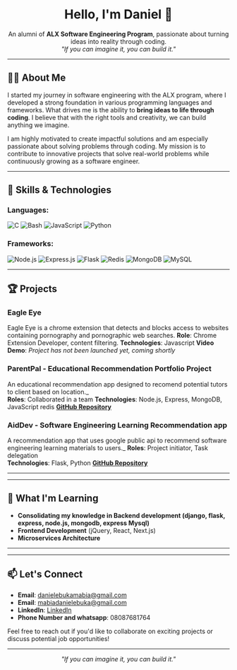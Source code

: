 <h1 align="center">Hello, I'm Daniel 👋</h1>
<p align="center">
  An alumni of <strong>ALX Software Engineering Program</strong>, passionate about turning ideas into reality through coding.
  <br>
  <i>"If you can imagine it, you can build it."</i>
</p>

---

## 👨‍💻 About Me
I started my journey in software engineering with the ALX program, where I developed a strong foundation in various programming languages and frameworks. What drives me is the ability to **bring ideas to life through coding**. I believe that with the right tools and creativity, we can build anything we imagine.

I am highly motivated to create impactful solutions and am especially passionate about solving problems through coding. My mission is to contribute to innovative projects that solve real-world problems while continuously growing as a software engineer.

---

## 🔧 Skills & Technologies

### Languages:

![C](https://img.shields.io/badge/C-A8B9CC?style=for-the-badge&logo=c&logoColor=white)
![Bash](https://img.shields.io/badge/Bash-4EAA25?style=for-the-badge&logo=gnu-bash&logoColor=white)
![JavaScript](https://img.shields.io/badge/JavaScript-F7DF1E?style=for-the-badge&logo=javascript&logoColor=black)
![Python](https://img.shields.io/badge/Python-3776AB?style=for-the-badge&logo=python&logoColor=white)

### Frameworks:
![Node.js](https://img.shields.io/badge/Node.js-339933?style=for-the-badge&logo=node.js&logoColor=white)
![Express.js](https://img.shields.io/badge/Express.js-000000?style=for-the-badge&logo=express&logoColor=white)
![Flask](https://img.shields.io/badge/Flask-000000?style=for-the-badge&logo=flask&logoColor=white)
![Redis](https://img.shields.io/badge/Redis-DC382D?style=for-the-badge&logo=redis&logoColor=white)
![MongoDB](https://img.shields.io/badge/MongoDB-47A248?style=for-the-badge&logo=mongodb&logoColor=white)
![MySQL](https://img.shields.io/badge/MySQL-4479A1?style=for-the-badge&logo=mysql&logoColor=white)

---
## 🏆 Projects

### **Eagle Eye**
Eagle Eye is a chrome extension that detects and blocks access to websites containing pornography and pornographic web searches.
**Role**:  Chrome Extension Developer, content filtering.
**Technologies**: Javascript
**Video Demo**: *Project has not been launched yet, coming shortly*
### **ParentPal** - Educational Recommendation Portfolio Project  
An educational recommendation app designed to recomend potential tutors to client based on location._  
**Roles**: Collaborated in a team 
**Technologies**: Node.js, Express, MongoDB, JavaScript redis
[**GitHub Repository**](https://github.com/princedan-123/parentPal.git "portfolio project repo")

### **AidDev** - Software Engineering Learning Recommendation app
A recommendation app that uses google public api to recommend software engineering learning materials to users._
**Roles**: Project initiator, Task delegation  
**Technologies**: Flask, Python
[**GitHub Repository**](https://github.com/princedan-123/aidDev.git "my first flask project")

---

---

## 🌱 What I'm Learning
- **Consolidating my knowledge in Backend development (django, flask, express, node.js, mongodb, express Mysql)**
- **Frontend Development** (jQuery, React, Next.js)
- **Microservices Architecture**
---

---

## 📫 Let's Connect

- **Email**: [danielebukamabia@gmail.com](mailto:danielebukamabia@gmail.com "email me")
- **Email**: [mabiadanielebuka@gmail.com](mailto:mabiadanielebuka@gmail.com "email me")
- **LinkedIn**: [LinkedIn](https://www.linkedin.com/in/daniel-mabia/ "LinkedIn")
- **Phone Number and whatsapp**: 08087681764

Feel free to reach out if you'd like to collaborate on exciting projects or discuss potential job opportunities!

---

<p align="center">
  <i>"If you can imagine it, you can build it."</i>
</p>
